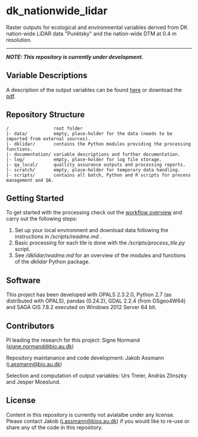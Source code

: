 # dk_nationwide_lidar
Raster outputs for ecological and environmental variables derived from DK nation-wide LiDAR data "Punktsky" and the nation-wide DTM at 0.4 m resolution.

---

__*NOTE: This repository is currently under development.*__

## Variable Descriptions

A description of the output variables can be found [here](/documentation/variables.md) or download the [pdf](/documentation/variables.pdf).

## Repository Structure
```
/                 root folder
|- data/          empty, place-holder for the data (needs to be imported from external sources).
|- dklidar/       contains the Python modules providing the processing functions.
|- documentation/ variable descriptions and further documentation. 
|- log/           empty, place-holder for log file storage.
|- qa_local/      quallity assurance outputs and processing reports.
|- scratch/       empty, place-holder for temporary data handling.
|- scripts/       contains all batch, Python and R scripts for process management and QA.
```
## Getting Started

To get started with the processing check out the [workflow overview](/documentation/dk_lidar_processing_flow.pdf) and carry out the following steps:

1. Set up your local environment and download data following the instructions in  */scripts/readme.md* .
2. Basic processing for each tile is done with the */scripts/process_tile.py* script.
3. See */dklidar/readme.md* for an overview of the modules and functions of the *dklidar* Python package.

## Software

This project has been developed with OPALS 2.3.2.0, Python 2.7 (as distributed with OPALS), pandas (0.24.2), GDAL 2.2.4 (from OSgeo4W64) and SAGA GIS 7.8.2 executed on Windows 2012 Server 64 bit. 

## Contributors
PI leading the research for this project: Signe Normand (signe.normand@bio.au.dk)

Repository maintanance and code development: Jakob Assmann (j.assmann@bio.au.dk)

Selection and computation of output variables: Urs Treier, Andràs Zlinszky and Jesper Moeslund.

## License
Content in this repository is currently not avialalbe under any license. Please contact Jakob (j.assmann@bios.au.dk) if you would like to re-use or share any of the code in this repostiory. 

